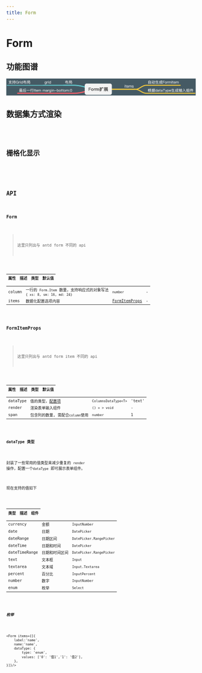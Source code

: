 ```yaml
---
title: Form
---
```


# Form

## 功能图谱

<img src='./images/map.png' />

## 数据集方式渲染

<code src="./items-render.tsx" title='items render' desc="根据dataType类型自动渲染组件"/>

## 栅格化显示

<code src="./grid.tsx" title='grid render' desc="栅格化显示"/>

## API

### Form

> 这里只列出与 antd form 不同的 api

| 属性 | 描述 | 类型 | 默认值 |
| --- | --- | --- | --- |
| column | 一行的 `Form.Item` 数量，支持响应式的对象写法 `{ xs: 8, sm: 16, md: 24}` | `number` | - |
| items | 数据化配置选项内容 | [FormItemProps](#FormItemProps) | - |  |

### FormItemProps

> 这里只列出与 antd form item 不同的 api

| 属性     | 描述                               | 类型                 | 默认值 |
| -------- | ---------------------------------- | -------------------- | ------ |
| dataType | 值的类型，[配置项](#datatype-类型) | `ColumnsDataType<T>` | 'text' |
| render   | 渲染表单输入组件                   | `() = > void`        | -      |
| span     | 包含列的数量, 需配合`column`使用   | `number`             | 1      |

#### dataType 类型

封装了一些常用的值类型来减少重复的 `render` 操作，配置一个`dataType` 即可展示表单组件。

现在支持的值如下

| 类型          | 描述           | 组件                     |
| ------------- | -------------- | ------------------------ |
| currency      | 金额           | `InputNumber`            |
| date          | 日期           | `DatePicker`             |
| dateRange     | 日期区间       | `DatePicker.RangePicker` |
| dateTime      | 日期和时间     | `DatePicker`             |
| dateTimeRange | 日期和时间区间 | `DatePicker.RangePicker` |
| text          | 文本框         | `Input`                  |
| textarea      | 文本域         | `Input.Textarea`         |
| percent       | 百分比         | `InputPercent`           |
| number        | 数字           | `InputNumber`            |
| enum          | 枚举           | `Select`                 |

##### 枚举

```tsx |pure
<Form items={[{
    label:'name',
    name:'name',
    dataType: {
        type: 'enum',
        values: ['0': '值1','1': '值2'],
    },
}]}/>
```
